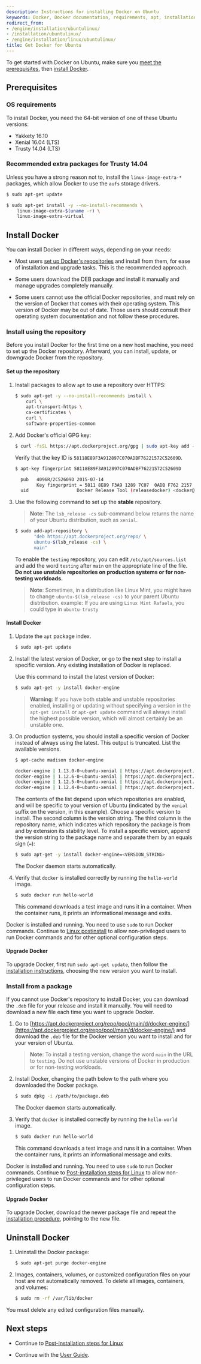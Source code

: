 ```yaml
---
description: Instructions for installing Docker on Ubuntu
keywords: Docker, Docker documentation, requirements, apt, installation, ubuntu, install, uninstall, upgrade, update
redirect_from:
- /engine/installation/ubuntulinux/
- /installation/ubuntulinux/
- /engine/installation/linux/ubuntulinux/
title: Get Docker for Ubuntu
---
```


To get started with Docker on Ubuntu, make sure you
[meet the prerequisites](#prerequisites), then
[install Docker](#install-docker).

## Prerequisites

### OS requirements

To install Docker, you need the 64-bit version of one of these Ubuntu versions:

- Yakkety 16.10
- Xenial 16.04 (LTS)
- Trusty 14.04 (LTS)

### Recommended extra packages for Trusty 14.04

Unless you have a strong reason not to, install the
`linux-image-extra-*` packages, which allow Docker to use the `aufs` storage
drivers.

```bash
$ sudo apt-get update

$ sudo apt-get install -y --no-install-recommends \
    linux-image-extra-$(uname -r) \
    linux-image-extra-virtual
```

## Install Docker

You can install Docker in different ways, depending on your needs:

- Most users
  [set up Docker's repositories](#install-using-the-repository) and install
  from them, for ease of installation and upgrade tasks. This is the
  recommended approach.

- Some users download the DEB package and install it manually and manage
  upgrades completely manually.

- Some users cannot use the official Docker repositories, and must rely on
  the version of Docker that comes with their operating system. This version of
  Docker may be out of date. Those users should consult their operating system
  documentation and not follow these procedures.

### Install using the repository

Before you install Docker for the first time on a new host machine, you need to
set up the Docker repository. Afterward, you can install, update, or downgrade
Docker from the repository.

#### Set up the repository

1.  Install packages to allow `apt` to use a repository over HTTPS:

    ```bash
    $ sudo apt-get -y --no-install-recommends install \
        curl \
        apt-transport-https \
        ca-certificates \
        curl \
        software-properties-common
    ```

2.  Add Docker's official GPG key:

    ```bash
    $ curl -fsSL https://apt.dockerproject.org/gpg | sudo apt-key add -
    ```

    Verify that the key ID is `58118E89F3A912897C070ADBF76221572C52609D`.

    ```bash
    $ apt-key fingerprint 58118E89F3A912897C070ADBF76221572C52609D

      pub   4096R/2C52609D 2015-07-14
            Key fingerprint = 5811 8E89 F3A9 1289 7C07  0ADB F762 2157 2C52 609D
      uid                  Docker Release Tool (releasedocker) <docker@docker.com>
    ```

3.  Use the following command to set up the **stable** repository.

    > **Note**: The `lsb_release -cs` sub-command below returns the name of your
    > Ubuntu distribution, such as `xenial`.


    ```bash
    $ sudo add-apt-repository \
           "deb https://apt.dockerproject.org/repo/ \
           ubuntu-$(lsb_release -cs) \
           main"
    ```

    To enable the `testing` repository, you can edit `/etc/apt/sources.list`
    and add the word `testing` after `main` on the appropriate line of the file.
    **Do not use unstable repositories on production systems or for non-testing workloads.**

    > **Note**: Sometimes, in a distribution like Linux Mint, you might have
    > to change `ubuntu-$(lsb_release -cs)` to your parent Ubuntu distribution.
    > example: If you are using `Linux Mint Rafaela`, you could type in `ubuntu-trusty`

#### Install Docker

1.  Update the `apt` package index.

    ```bash
    $ sudo apt-get update
    ```

2.  Install the latest version of Docker, or go to the next step to install a
    specific version. Any existing installation of Docker is replaced.

    Use this command to install the latest version of Docker:

    ```bash
    $ sudo apt-get -y install docker-engine
    ```

    > **Warning**: If you have both stable and unstable repositories enabled,
    > installing or updating without specifying a version in the
    > `apt-get install` or `apt-get update` command will always install the
    > highest possible version, which will almost certainly be an unstable one.

3.  On production systems, you should install a specific version of Docker
    instead of always using the latest. This output is truncated. List the
    available versions.

    ```bash
    $ apt-cache madison docker-engine

    docker-engine | 1.13.0-0~ubuntu-xenial | https://apt.dockerproject.org/repo ubuntu-xenial/main amd64 Packages
    docker-engine | 1.12.6-0~ubuntu-xenial | https://apt.dockerproject.org/repo ubuntu-xenial/main amd64 Packages
    docker-engine | 1.12.5-0~ubuntu-xenial | https://apt.dockerproject.org/repo ubuntu-xenial/main amd64 Packages
    docker-engine | 1.12.4-0~ubuntu-xenial | https://apt.dockerproject.org/repo ubuntu-xenial/main amd64 Packages
    ```

    The contents of the list depend upon which repositories are enabled,
    and will be specific to your version of Ubuntu (indicated by the `xenial`
    suffix on the version, in this example). Choose a specific version to
    install. The second column is the version string. The third column is the
    repository name, which indicates which repository the package is from and
    by extension its stability level. To install a specific version, append the
    version string to the package name and separate them by an equals sign (`=`):

    ```bash
    $ sudo apt-get -y install docker-engine=<VERSION_STRING>
    ```

    The Docker daemon starts automatically.

4.  Verify that `docker` is installed correctly by running the `hello-world`
    image.

    ```bash
    $ sudo docker run hello-world
    ```

    This command downloads a test image and runs it in a container. When the
    container runs, it prints an informational message and exits.

Docker is installed and running. You need to use `sudo` to run Docker commands.
Continue to [Linux postinstall](linux-postinstall.md) to allow
non-privileged users to run Docker commands and for other optional configuration
steps.

#### Upgrade Docker

To upgrade Docker, first run `sudo apt-get update`, then follow the
[installation instructions](#install-docker), choosing the new version you want
to install.

### Install from a package

If you cannot use Docker's repository to install Docker, you can download the
`.deb` file for your release and install it manually. You will need to download
a new file each time you want to upgrade Docker.

1.  Go to [https://apt.dockerproject.org/repo/pool/main/d/docker-engine/](https://apt.dockerproject.org/repo/pool/main/d/docker-engine/)
    and download the `.deb` file for the Docker version you want to install and
    for your version of Ubuntu.

    > **Note**: To install a testing version, change the word `main` in the
    > URL to `testing`. Do not use unstable versions of Docker in production
    > or for non-testing workloads.

2.  Install Docker, changing the path below to the path where you downloaded
    the Docker package.

    ```bash
    $ sudo dpkg -i /path/to/package.deb
    ```

    The Docker daemon starts automatically.

3.  Verify that `docker` is installed correctly by running the `hello-world`
    image.

    ```bash
    $ sudo docker run hello-world
    ```

    This command downloads a test image and runs it in a container. When the
    container runs, it prints an informational message and exits.

Docker is installed and running. You need to use `sudo` to run Docker commands.
Continue to [Post-installation steps for Linux](linux-postinstall.md) to allow
non-privileged users to run Docker commands and for other optional configuration
steps.

#### Upgrade Docker

To upgrade Docker, download the newer package file and repeat the
[installation procedure](#install-from-a-package), pointing to the new file.

## Uninstall Docker

1.  Uninstall the Docker package:

    ```bash
    $ sudo apt-get purge docker-engine
    ```

2.  Images, containers, volumes, or customized configuration files on your host
    are not automatically removed. To delete all images, containers, and
    volumes:

    ```bash
    $ sudo rm -rf /var/lib/docker
    ```

You must delete any edited configuration files manually.

## Next steps

- Continue to [Post-installation steps for Linux](linux-postinstall.md)

- Continue with the [User Guide](../../userguide/index.md).
